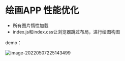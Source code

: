 # 绘画APP 性能优化

- 所有图片惰性加载
- index.js和index.css让浏览器跳过布局，进行绘图构图

demo：

![image-20220507225143499](http://zengziru-submit.oss-cn-beijing.aliyuncs.com/img/image-20220507225143499.png)